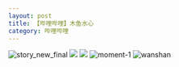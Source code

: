 ```yaml
---
layout: post
title: 【哔哩哔哩】木鱼水心
category: 哔哩哔哩
---
```

![story_new_final](http://rab41f8zg.hd-bkt.clouddn.com/img/story_new_final_0322.png)
![](http://rab41f8zg.hd-bkt.clouddn.com/img/muyu-0319-1.png)
![](http://rab41f8zg.hd-bkt.clouddn.com/img/muyu-220327-1.png)
![moment-1](http://rab41f8zg.hd-bkt.clouddn.com/img/moment-1.png)
![wanshan](http://rab41f8zg.hd-bkt.clouddn.com/img/wanshan.png)
